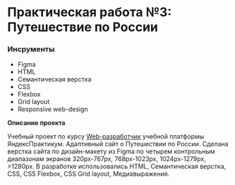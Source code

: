 # Практическая работа №3: Путешествие по России

### Инсрументы
* Figma
* HTML
* Семантическая верстка
* CSS
* Flexbox
* Grid layout
* Responsive web-design


**Описание проекта**

Учебный проект по курсу [Web-разработчик](https://practicum.yandex.ru/web/)  учебной платформы ЯндексПрактикум. Адаптивный сайт о Путешествии по России.
Сделана верстка сайта по дизайн-макету из Figma по четырем контрольным диапазонам экранов 320px-767px, 768px-1023px, 1024px-1279px, >1280px.
В разработке использовались HTML, Семантическая верстка, CSS, CSS Flexbox, CSS Grid layout, Медиавыражения.

